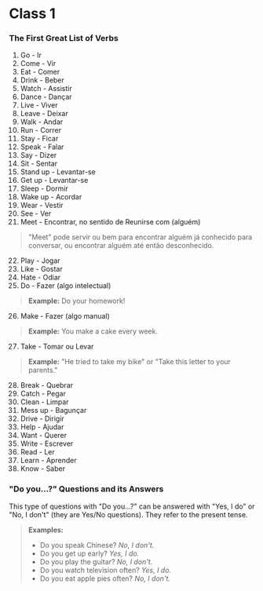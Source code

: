 # Class 1

### The First Great List of Verbs

1. Go - Ir
2. Come - Vir
3. Eat - Comer
4. Drink - Beber
5. Watch - Assistir
6. Dance - Dançar
7. Live - Viver
8. Leave - Deixar
9. Walk - Andar
10. Run - Correr
11. Stay - Ficar
12. Speak - Falar
13. Say - Dizer
14. Sit - Sentar
15. Stand up - Levantar-se
16. Get up - Levantar-se
17. Sleep - Dormir
18. Wake up - Acordar
19. Wear - Vestir
20. See - Ver
21. Meet - Encontrar, no sentido de Reunirse com (alguém)
> "Meet" pode servir ou bem para encontrar alguém já conhecido para conversar, ou encontrar alguém até então desconhecido.
22. Play - Jogar
23. Like - Gostar
24. Hate - Odiar
25. Do - Fazer (algo intelectual)
> **Example:** Do your homework!
26. Make - Fazer (algo manual)
> **Example:** You make a cake every week.
27. Take - Tomar ou Levar
> **Example:** "He tried to take my bike" or "Take this letter to your parents."
28. Break - Quebrar
29. Catch - Pegar
30. Clean - Limpar
31. Mess up - Bagunçar
32. Drive - Dirigir
33. Help - Ajudar
34. Want - Querer
35. Write - Escrever
36. Read - Ler
37. Learn - Aprender
38. Know - Saber

### "Do you...?" Questions and its Answers

This type of questions with "Do you...?" can be answered with "Yes, I do" or "No, I don't" (they are Yes/No questions). They refer to the present tense.
> **Examples:**
> * Do you speak Chinese? _No, I don't._
> * Do you get up early? _Yes, I do._
> * Do you play the guitar? _No, I don't._
> * Do you watch television often? _Yes, I do._
> * Do you eat apple pies often? _No, I don't._
